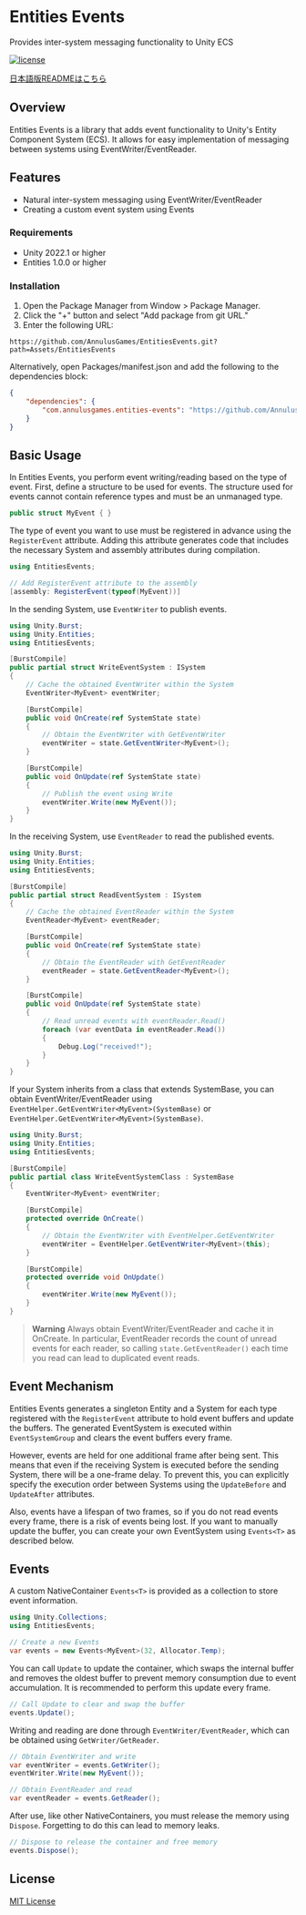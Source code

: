 # Entities Events
Provides inter-system messaging functionality to Unity ECS

[![license](https://img.shields.io/badge/LICENSE-MIT-green.svg)](LICENSE)

[日本語版READMEはこちら](README_JP.md)

## Overview

Entities Events is a library that adds event functionality to Unity's Entity Component System (ECS). It allows for easy implementation of messaging between systems using EventWriter/EventReader.

## Features

* Natural inter-system messaging using EventWriter/EventReader
* Creating a custom event system using Events<T>

### Requirements

* Unity 2022.1 or higher
* Entities 1.0.0 or higher

### Installation

1. Open the Package Manager from Window > Package Manager.
2. Click the "+" button and select "Add package from git URL."
3. Enter the following URL:

```
https://github.com/AnnulusGames/EntitiesEvents.git?path=Assets/EntitiesEvents
```

Alternatively, open Packages/manifest.json and add the following to the dependencies block:

```json
{
    "dependencies": {
        "com.annulusgames.entities-events": "https://github.com/AnnulusGames/EntitiesEvents.git?path=Assets/EntitiesEvents"
    }
}
```

## Basic Usage

In Entities Events, you perform event writing/reading based on the type of event. First, define a structure to be used for events. The structure used for events cannot contain reference types and must be an unmanaged type.

```cs
public struct MyEvent { }
```

The type of event you want to use must be registered in advance using the `RegisterEvent` attribute. Adding this attribute generates code that includes the necessary System and assembly attributes during compilation.

```cs
using EntitiesEvents;

// Add RegisterEvent attribute to the assembly
[assembly: RegisterEvent(typeof(MyEvent))]
```

In the sending System, use `EventWriter` to publish events.

```cs
using Unity.Burst;
using Unity.Entities;
using EntitiesEvents;

[BurstCompile]
public partial struct WriteEventSystem : ISystem
{
    // Cache the obtained EventWriter within the System
    EventWriter<MyEvent> eventWriter;

    [BurstCompile]
    public void OnCreate(ref SystemState state)
    {
        // Obtain the EventWriter with GetEventWriter
        eventWriter = state.GetEventWriter<MyEvent>();
    }

    [BurstCompile]
    public void OnUpdate(ref SystemState state)
    {
        // Publish the event using Write
        eventWriter.Write(new MyEvent());
    }
}
```

In the receiving System, use `EventReader` to read the published events.

```cs
using Unity.Burst;
using Unity.Entities;
using EntitiesEvents;

[BurstCompile]
public partial struct ReadEventSystem : ISystem
{
    // Cache the obtained EventReader within the System
    EventReader<MyEvent> eventReader;

    [BurstCompile]
    public void OnCreate(ref SystemState state)
    {
        // Obtain the EventReader with GetEventReader
        eventReader = state.GetEventReader<MyEvent>();
    }

    [BurstCompile]
    public void OnUpdate(ref SystemState state)
    {
        // Read unread events with eventReader.Read()
        foreach (var eventData in eventReader.Read())
        {
            Debug.Log("received!");
        }
    }
}
```

If your System inherits from a class that extends SystemBase, you can obtain EventWriter/EventReader using `EventHelper.GetEventWriter<MyEvent>(SystemBase)` or `EventHelper.GetEventWriter<MyEvent>(SystemBase)`.

```cs
using Unity.Burst;
using Unity.Entities;
using EntitiesEvents;

[BurstCompile]
public partial class WriteEventSystemClass : SystemBase
{
    EventWriter<MyEvent> eventWriter;

    [BurstCompile]
    protected override OnCreate()
    {
        // Obtain the EventWriter with EventHelper.GetEventWriter
        eventWriter = EventHelper.GetEventWriter<MyEvent>(this);
    }

    [BurstCompile]
    protected override void OnUpdate()
    {
        eventWriter.Write(new MyEvent());
    }
}
```

> **Warning**
> Always obtain EventWriter/EventReader and cache it in OnCreate. In particular, EventReader records the count of unread events for each reader, so calling `state.GetEventReader()` each time you read can lead to duplicated event reads.

## Event Mechanism

Entities Events generates a singleton Entity and a System for each type registered with the `RegisterEvent` attribute to hold event buffers and update the buffers. The generated EventSystem is executed within `EventSystemGroup` and clears the event buffers every frame.

However, events are held for one additional frame after being sent. This means that even if the receiving System is executed before the sending System, there will be a one-frame delay. To prevent this, you can explicitly specify the execution order between Systems using the `UpdateBefore` and `UpdateAfter` attributes.

Also, events have a lifespan of two frames, so if you do not read events every frame, there is a risk of events being lost. If you want to manually update the buffer, you can create your own EventSystem using `Events<T>` as described below.

## Events<T>

A custom NativeContainer `Events<T>` is provided as a collection to store event information.

```cs
using Unity.Collections;
using EntitiesEvents;

// Create a new Events
var events = new Events<MyEvent>(32, Allocator.Temp);
```

You can call `Update` to update the container, which swaps the internal buffer and removes the oldest buffer to prevent memory consumption due to event accumulation. It is recommended to perform this update every frame.

```cs
// Call Update to clear and swap the buffer
events.Update();
```

Writing and reading are done through `EventWriter/EventReader`, which can be obtained using `GetWriter/GetReader`.

```cs
// Obtain EventWriter and write
var eventWriter = events.GetWriter();
eventWriter.Write(new MyEvent());

// Obtain EventReader and read
var eventReader = events.GetReader();
```

After use, like other NativeContainers, you must release the memory using `Dispose`. Forgetting to do this can lead to memory leaks.

```cs
// Dispose to release the container and free memory
events.Dispose();
```

## License

[MIT License](LICENSE)
